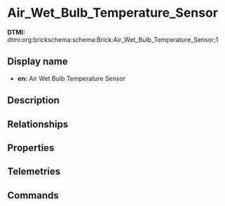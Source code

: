 # Air_Wet_Bulb_Temperature_Sensor
**DTMI:** dtmi:org:brickschema:schema:Brick:Air_Wet_Bulb_Temperature_Sensor;1
## Display name
- **en:** Air Wet Bulb Temperature Sensor
## Description
## Relationships
## Properties
## Telemetries
## Commands
